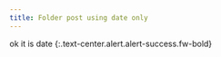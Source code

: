 ```yaml
---
title: Folder post using date only
---
```


ok it is date
{:.text-center.alert.alert-success.fw-bold}
